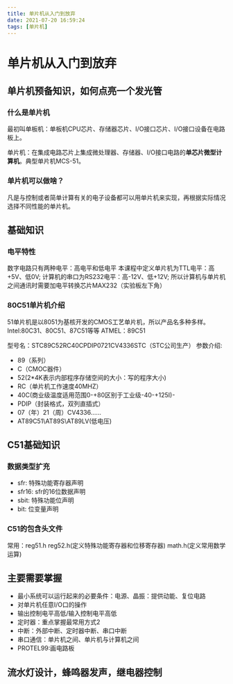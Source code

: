 ```yaml
---
title: 单片机从入门到放弃
date: 2021-07-20 16:59:24
tags: [单片机]
---
```

# 单片机从入门到放弃
## 单片机预备知识，如何点亮一个发光管
### 什么是单片机
最初叫单板机：单板机CPU芯片、存储器芯片、I/O接口芯片、I/O接口设备在电路板上。

单片机：在集成电路芯片上集成微处理器、存储器、I/O接口电路的**单芯片微型计算机**。典型单片机MCS-51。

### 单片机可以做啥？
凡是与控制或者简单计算有关的电子设备都可以用单片机来实现，再根据实际情况选择不同性能的单片机。

## 基础知识
### 电平特性
数字电路只有两种电平：高电平和低电平
本课程中定义单片机为TTL电平：高+5V、低0V;
计算机的串口为RS232电平：高-12V、低+12V;
所以计算机与单片机之间通讯时需要加电平转换芯片MAX232（实验板左下角）
### 80C51单片机介绍
51单片机是以8051为基核开发的CMOS工艺单片机，所以产品名多种多样。
Intel:80C31、80C51、87C51等等
ATMEL：89C51

型号名：STC89C52RC40CPDIP0721CV4336STC（STC公司生产）
参数介绍:
- 89（系列）
- C（CMOC器件）
- 52(2*4K表示内部程序存储空间的大小：写的程序大小)
- RC（单片机工作速度40MHZ）
- 40C(商业级温度适用范围0-+80区别于工业级-40-+125I)-
- PDIP（封装格式，双列直插式）
- 07（年）21（周）CV4336……
- AT89C51\AT89S\AT89LV(低电压)

## C51基础知识
### 数据类型扩充
- sfr: 特殊功能寄存器声明
- sfr16: sfr的16位数据声明
- sbit: 特殊功能位声明
- bit: 位变量声明

### C51的包含头文件
常用：reg51.h
reg52.h(定义特殊功能寄存器和位移寄存器)
math.h(定义常用数学运算)

## 主要需要掌握
- 最小系统可以运行起来的必要条件：电源、晶振：提供动能、复位电路
- 对单片机任意I/O口的操作
- 输出控制电平高低/输入控制电平高低
- 定时器：重点掌握最常用方式2
- 中断：外部中断、定时器中断、串口中断
- 串口通信：单片机之间、单片机与计算机之间
- PROTEL99:画电路板

## 流水灯设计，蜂鸣器发声，继电器控制